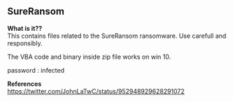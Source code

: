 ## SureRansom

**What is it??**  
This contains files related to the SureRansom ransomware. Use carefull and responsibly.  
  
The VBA code and binary inside zip file works on win 10.   
  
password : infected  

**References**  
https://twitter.com/JohnLaTwC/status/952948929628291072


